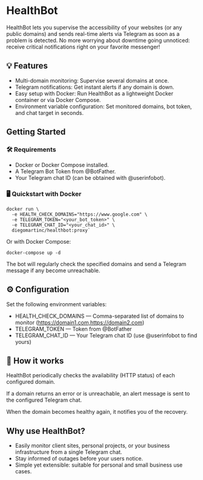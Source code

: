 # HealthBot 
HealthBot lets you supervise the accessibility of your websites (or any public domains) and sends real-time alerts via Telegram as soon as a problem is detected. No more worrying about downtime going unnoticed: receive critical notifications right on your favorite messenger!

## 💡 Features
- Multi-domain monitoring: Supervise several domains at once.
- Telegram notifications: Get instant alerts if any domain is down.
- Easy setup with Docker: Run HealthBot as a lightweight Docker container or via Docker Compose.
- Environment variable configuration: Set monitored domains, bot token, and chat target in seconds.

## Getting Started
### 🛠️ Requirements
- Docker or Docker Compose installed.
- A Telegram Bot Token from @BotFather.
- Your Telegram chat ID (can be obtained with @userinfobot).

### 🖥️ Quickstart with Docker

``` shell
docker run \
  -e HEALTH_CHECK_DOMAINS="https://www.google.com" \
  -e TELEGRAM_TOKEN="<your_bot_token>" \
  -e TELEGRAM_CHAT_ID="<your_chat_id>" \
  diegomartinc/healthbot:proxy`
```

Or with Docker Compose:

``` shell
docker-compose up -d
```

The bot will regularly check the specified domains and send a Telegram message if any become unreachable.

## ⚙️ Configuration
Set the following environment variables:
- HEALTH_CHECK_DOMAINS — Comma-separated list of domains to monitor (https://domain1.com,https://domain2.com)
- TELEGRAM_TOKEN — Token from @BotFather
- TELEGRAM_CHAT_ID — Your Telegram chat ID (use @userinfobot to find yours)

## 🤔 How it works
HealthBot periodically checks the availability (HTTP status) of each configured domain.

If a domain returns an error or is unreachable, an alert message is sent to the configured Telegram chat.

When the domain becomes healthy again, it notifies you of the recovery.

## Why use HealthBot?
- Easily monitor client sites, personal projects, or your business infrastructure from a single Telegram chat.
- Stay informed of outages before your users notice.
- Simple yet extensible: suitable for personal and small business use cases.
